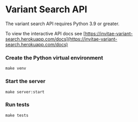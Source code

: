 # Variant Search API

The variant search API requires Python 3.9 or greater.

To view the interactive API docs see [https://invitae-variant-search.herokuapp.com/docs](https://invitae-variant-search.herokuapp.com/docs)

### Create the Python virtual environment

```
make venv
```

### Start the server

```
make server:start
```

### Run tests

```
make tests
```
